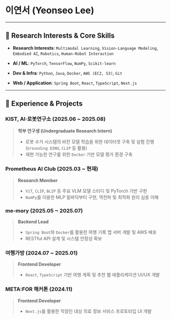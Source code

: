 # 이연서 (Yeonseo Lee)

---

## 🔭 Research Interests & Core Skills

-   **Research Interests**: `Multimodal Learning`, `Vision-Language Modeling`, `Embodied AI`, `Robotics`, `Human-Robot Interaction`

-   **AI / ML**: `PyTorch`, `TensorFlow`, `NumPy`, `Scikit-learn`
-   **Dev & Infra**: `Python`, `Java`, `Docker`, `AWS (EC2, S3)`, `Git`
-   **Web / Application**: `Spring Boot`, `React`, `TypeScript`, `Next.js`

---

## 📄 Experience & Projects

### KIST, AI·로봇연구소 (2025.06 ~ 2025.08)
> **학부 연구생 (Undergraduate Research Intern)**
> - 로봇 수거 시스템의 비전 모델 학습을 위한 데이터셋 구축 및 실험 진행 (`Grounding DINO`, `CLIP` 등 활용)
> - 재현 가능한 연구를 위한 `Docker` 기반 모델 평가 환경 구축

### Prometheus AI Club (2025.03 ~ 현재)
> **Research Member**
> - `ViT`, `CLIP`, `BLIP` 등 주요 VLM 모델 스터디 및 PyTorch 기반 구현
> - `NumPy`를 이용한 MLP 밑바닥부터 구현, 역전파 및 최적화 원리 심층 이해

### me-mory (2025.05 ~ 2025.07)
> **Backend Lead**
> - `Spring Boot`와 `Docker`를 활용한 여행 기록 앱 서버 개발 및 AWS 배포
> - RESTful API 설계 및 시스템 안정성 확보

### 여행가방 (2024.07 ~ 2025.01)
> **Frontend Developer**
> - `React`, `TypeScript` 기반 여행 계획 및 추천 웹 애플리케이션 UI/UX 개발

### META:FOR 해커톤 (2024.11)
> **Frontend Developer**
> - `Next.js`를 활용한 직장인 대상 의료 정보 서비스 프로토타입 UI 개발
